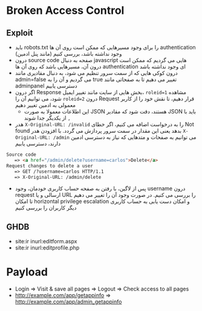 # Broken Access Control

## Exploit
- باید robots.txt را برای وجود مسیرهایی که ممکن است روی آن ها authentication وجود نداشته باشد، بررسی کنیم (مانند پنل ادمین)
- درون source code صفحه به دنبال javascript هایی می گردیم که ممکن است درون آن، مسیرهایی باشد که روی آن ها authentication ای وجود نداشته باشد 
- درون کوکی هایی که از سمت سرور تنظیم می شود، به دنبال مقادیری مانند admin=false می گردیم و آن را به true تغییر می دهیم تا به صفحاتی مانند adminpanel دسترسی یابیم
- اگر درون Response بخش هایی از سایت مانند تغییر ایمیل،  ```roleid=1``` مشاهده شود، می توانیم آن را ```roleid=2``` درون Request  قرار دهیم، تا نقش خود را از کاربر معمولی به ادمین تغییر دهیم
  - این اطلاعات معمولا به صورت JSON هستند، دقت شود که مقادیر JSON باید با ```,``` از یکدیگر جدا شوند 
- هدر ```X-Original-URL: /invalid``` را به درخواست اضافه می کنیم، اگر خطای Not found بدهد یعنی این مقدار در سمت سرور پردازش می گردد. با افزودن هدر ```X-Original-URL: /admin``` می توانیم به صفحات و متدهایی که نیاز به دسترسی ادمین دارند، دسترسی یابیم
```HTML
Source code
   => <a href="/admin/delete?username=carlos">Delete</a>
Request changes to delete a user
   => GET /?username=carlos HTTP/1.1
   => X-Original-URL: /admin/delete
```
- پس از لاگین، با رفتن به صفحه حساب کاربری خودمان، وجود  username درون request ارسالی و یا URL را بررسی می کنیم. در صورت وجود آن را تغییر می دهیم تا امکان horizontal privilege escalation و امکان دست یابی به حساب کاربری دیگر کاربران را بررسی کنیم

## GHDB
  - site:ir inurl:editform.aspx
  - site:ir inurl:editprofile.php

# Payload
- Login => Visit & save all pages => Logout => Check access to all pages
- http://example.com/app/getappinfo => http://example.com/app/admin_getappinfo

